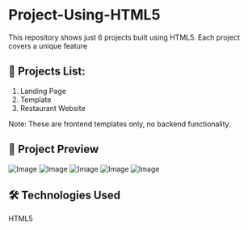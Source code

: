 # Project-Using-HTML5
This repository shows just 6 projects built using HTML5. 
Each project covers a unique feature

## 📁 Projects List:
1. Landing Page
2. Template
3. Restaurant Website

Note: These are frontend templates only, no backend functionality.

## 🎨 Project Preview  
![Image](https://github.com/user-attachments/assets/fd286ad6-a4b8-4044-9c9a-7991de530052)
![Image](https://github.com/user-attachments/assets/ce831e8a-670b-4e61-9b24-d86aef55e40e)
![Image](https://github.com/user-attachments/assets/7b06fd6d-b7e4-4bf4-87bc-22a028c0931b)
![Image](https://github.com/user-attachments/assets/4e762a3f-39a6-4859-a145-6c3a2b6f64f3)
![Image](https://github.com/user-attachments/assets/7985814c-85d2-4881-ae44-cce8c724ed46)


## 🛠 Technologies Used  
HTML5
